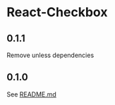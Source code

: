 # React-Checkbox
## 0.1.1
Remove unless dependencies
## 0.1.0
See [README.md](https://github.com/kagawagao/react-pagination/blob/master/README.md)
